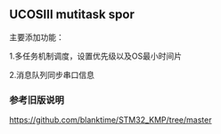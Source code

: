 ## UCOSIII mutitask spor

主要添加功能：

1.多任务机制调度，设置优先级以及OS最小时间片

2.消息队列同步串口信息

### 参考旧版说明
https://github.com/blanktime/STM32_KMP/tree/master
